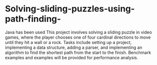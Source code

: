 # Solving-sliding-puzzles-using-path-finding-
Java has been used
This project involves solving a sliding puzzle in video games, where the
player chooses one of four cardinal directions to move until they hit a wall
or a rock. Tasks include setting up a project, implementing a data structure,
adding a parser, and implementing an algorithm to find the shortest path
from the start to the finish. Benchmark examples and examples will be
provided for performance analysis.

